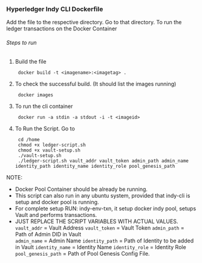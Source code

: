 ### Hyperledger Indy CLI Dockerfile

Add the file to the respective directory. Go to that directory.
To run the ledger transactions on the Docker Container
###### Steps to run
1. Build the file
                    
        docker build -t <imagename>:<imagetag> .
2. To check the successful build. (It should list the images running)

        docker images
3. To run the cli container

        docker run -a stdin -a stdout -i -t <imageid>
4. To Run the Script. Go to
	    
        cd /home
		chmod +x ledger-script.sh
		chmod +x vault-setup.sh
		./vault-setup.sh
		./ledger-script.sh vault_addr vault_token admin_path admin_name identity_path identity_name identity_role pool_genesis_path

NOTE: 
* Docker Pool Container should be already be running.
* This script can also run in any ubuntu system, provided that indy-cli is setup and docker pool is running.
* For complete setup RUN: indy-env-txn, it setup docker indy pool, setups Vault and performs transactions.
* JUST REPLACE THE SCRIPT VARIABLES WITH ACTUAL VALUES.
    `vault_addr` = Vault Address 
	`vault_token` = Vault Token 
	`admin_path` = Path of Admin DID in Vault  
	`admin_name` = Admin Name 
	`identity_path` = Path of Identity to be added in Vault
	`identity_name` = Identity Name 
	`identity_role` = Identity Role
	`pool_genesis_path` = Path of Pool Genesis Config File.
